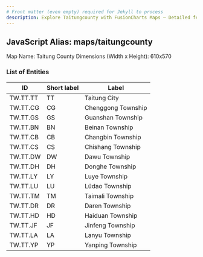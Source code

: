 ```yaml
---
# Front matter (even empty) required for Jekyll to process
description: Explore Taitungcounty with FusionCharts Maps – Detailed features for seamless integration. Try now & enhance your data visualization today! 
---
```


## JavaScript Alias: maps/taitungcounty

Map Name: Taitung County
Dimensions (Width x Height): 610x570

### List of Entities

ID | Short label | Label
---|---|---|
TW.TT.TT|TT|Taitung City
TW.TT.CG|CG|Chenggong Township
TW.TT.GS|GS|Guanshan Township
TW.TT.BN|BN|Beinan Township
TW.TT.CB|CB|Changbin Township
TW.TT.CS|CS|Chishang Township
TW.TT.DW|DW|Dawu Township
TW.TT.DH|DH|Donghe Township
TW.TT.LY|LY|Luye Township
TW.TT.LU|LU|Lüdao Township
TW.TT.TM|TM|Taimali Township
TW.TT.DR|DR|Daren Township
TW.TT.HD|HD|Haiduan Township
TW.TT.JF|JF|Jinfeng Township
TW.TT.LA|LA|Lanyu Township
TW.TT.YP|YP|Yanping Township